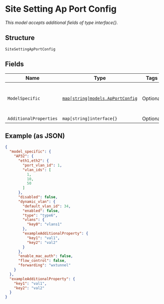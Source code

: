 
# Site Setting Ap Port Config

*This model accepts additional fields of type interface{}.*

## Structure

`SiteSettingApPortConfig`

## Fields

| Name | Type | Tags | Description |
|  --- | --- | --- | --- |
| `ModelSpecific` | [`map[string]models.ApPortConfig`](../../doc/models/ap-port-config.md) | Optional | Property key is the AP model (e.g "AP32") |
| `AdditionalProperties` | `map[string]interface{}` | Optional | - |

## Example (as JSON)

```json
{
  "model_specific": {
    "AP32": {
      "eth1,eth2": {
        "port_vlan_id": 1,
        "vlan_ids": [
          1,
          10,
          50
        ]
      },
      "disabled": false,
      "dynamic_vlan": {
        "default_vlan_id": 34,
        "enabled": false,
        "type": "type6",
        "vlans": {
          "key0": "vlans1"
        },
        "exampleAdditionalProperty": {
          "key1": "val1",
          "key2": "val2"
        }
      },
      "enable_mac_auth": false,
      "flow_control": false,
      "forwarding": "wxtunnel"
    }
  },
  "exampleAdditionalProperty": {
    "key1": "val1",
    "key2": "val2"
  }
}
```

